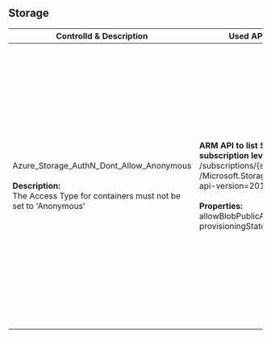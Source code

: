 ## Storage

| ControlId & Description | Used API(s) & Properties | Logic |
|-------------------------|--------------------------|-------|
| Azure_Storage_AuthN_Dont_Allow_Anonymous<br><br><b>Description: </b><br>The Access Type for containers must not be set to 'Anonymous' | <b>ARM API to list Storage Account at subscription level: </b><br>/subscriptions/{subscriptionId}/providers<br>/Microsoft.Storage/storageAccounts?<br>api-version=2019-06-01 <br><br><b>Properties:</b><br>allowBlobPublicAccess, provisioningState, kind | <b>Passed: </b><br>Storage does not have any container with public access.<br><b>Failed: </b><br>Storage has at least one container with public access or provisioning state for storage is not 'Succeeded'.<br><b>Verify: </b><br>Not able to fetch container details for storage.<br><b>NotApplicable: </b><br>Storage is of type FileStorage.(Kind FileStorage does not support containers). |
